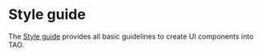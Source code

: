 <!--
parent: 'Documentation for core components'
created_at: '2014-01-15 09:33:38'
updated_at: '2014-01-15 10:51:21'
authors:
    - 'Cyril Hazotte'
tags:
    - 'Documentation for core components'
-->

Style guide
===========

The [Style guide](http://style.taotesting.com) provides all basic guidelines to create UI components into TAO.


